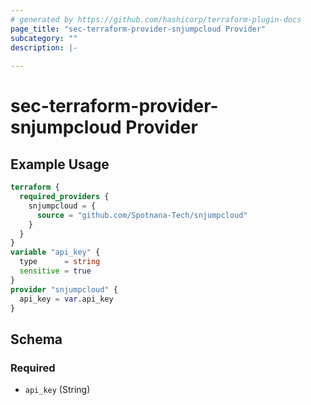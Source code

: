 ```yaml
---
# generated by https://github.com/hashicorp/terraform-plugin-docs
page_title: "sec-terraform-provider-snjumpcloud Provider"
subcategory: ""
description: |-
  
---
```


# sec-terraform-provider-snjumpcloud Provider



## Example Usage

```terraform
terraform {
  required_providers {
    snjumpcloud = {
      source = "github.com/Spotnana-Tech/snjumpcloud"
    }
  }
}
variable "api_key" {
  type      = string
  sensitive = true
}
provider "snjumpcloud" {
  api_key = var.api_key
}
```

<!-- schema generated by tfplugindocs -->
## Schema

### Required

- `api_key` (String)
